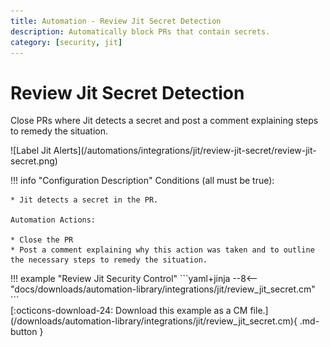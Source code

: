 ```yaml
---
title: Automation - Review Jit Secret Detection
description: Automatically block PRs that contain secrets.
category: [security, jit]
---
```

# Review Jit Secret Detection
<!-- --8<-- [start:example]-->
Close PRs where Jit detects a secret and post a comment explaining steps to remedy the situation.

<div class="automationImage" markdown="1">
![Label Jit Alerts](/automations/integrations/jit/review-jit-secret/review-jit-secret.png)
</div>
<div class="automationDescription" markdown="1">

!!! info "Configuration Description"
    Conditions (all must be true):

    * Jit detects a secret in the PR.

    Automation Actions:

    * Close the PR
    * Post a comment explaining why this action was taken and to outline the necessary steps to remedy the situation.
</div>
<div class="automationExample" markdown="1">
!!! example "Review Jit Security Control"
    ```yaml+jinja
    --8<-- "docs/downloads/automation-library/integrations/jit/review_jit_secret.cm"
    ```
    <div class="result" markdown>
      <span>
      [:octicons-download-24: Download this example as a CM file.](/downloads/automation-library/integrations/jit/review_jit_secret.cm){ .md-button }
      </span>
    </div>
</div>
<!-- --8<-- [end:example]-->
